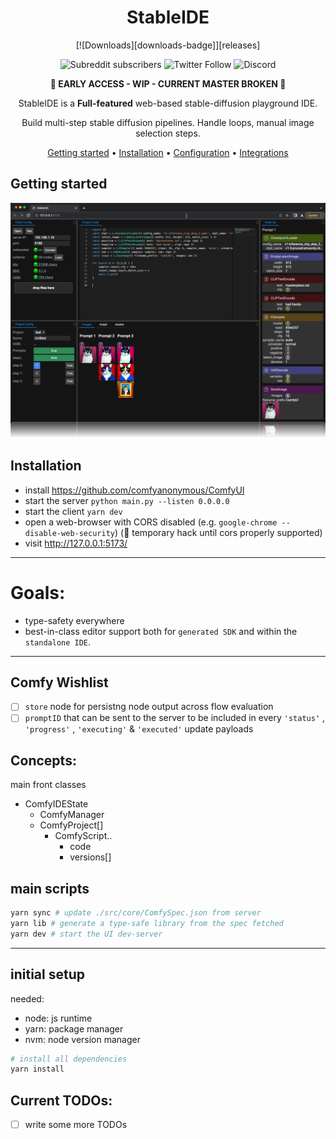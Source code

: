 <div align="center">

# StableIDE

[![Downloads][downloads-badge]][releases]

<!-- https://shields.io/ -->

![Subreddit subscribers](https://img.shields.io/reddit/subreddit-subscribers/StableIDE?style=social)
![Twitter Follow](https://img.shields.io/twitter/follow/StableIDE?style=social)
![Discord](https://img.shields.io/discord/1086641379104542720)

**🔴 EARLY ACCESS - WIP - CURRENT MASTER BROKEN 🔴**

StableIDE is a **Full-featured** web-based stable-diffusion playground IDE.

Build multi-step stable diffusion pipelines.
Handle loops, manual image selection steps.

[Getting started](#getting-started) •
[Installation](#installation) •
[Configuration](#configuration) •
[Integrations](#third-party-integrations)

</div>

## Getting started

![](docs/images/2023-03-14_06-47-30.png)

## Installation

-   install https://github.com/comfyanonymous/ComfyUI
-   start the server `python main.py --listen 0.0.0.0`
-   start the client `yarn dev`
-   open a web-browser with CORS disabled (e.g. `google-chrome --disable-web-security`) (🔴 temporary hack until cors properly supported)
-   visit http://127.0.0.1:5173/

---

# Goals:

-   type-safety everywhere
-   best-in-class editor support both for `generated SDK` and within the `standalone IDE`.

---

## Comfy Wishlist

-   [ ] `store` node for persistng node output across flow evaluation
-   [ ] `promptID` that can be sent to the server to be included in every `'status'` , `'progress'` , `'executing'` & `'executed'` update payloads

## Concepts:

main front classes

-   ComfyIDEState
    -   ComfyManager
    -   ComfyProject[]
        -   ComfyScript..
            -   code
            -   versions[]

## main scripts

```sh
yarn sync # update ./src/core/ComfySpec.json from server
yarn lib # generate a type-safe library from the spec fetched
yarn dev # start the UI dev-server
```

---

## initial setup

needed:

-   node: js runtime
-   yarn: package manager
-   nvm: node version manager

```sh
# install all dependencies
yarn install
```

## Current TODOs:

-   [ ] write some more TODOs
